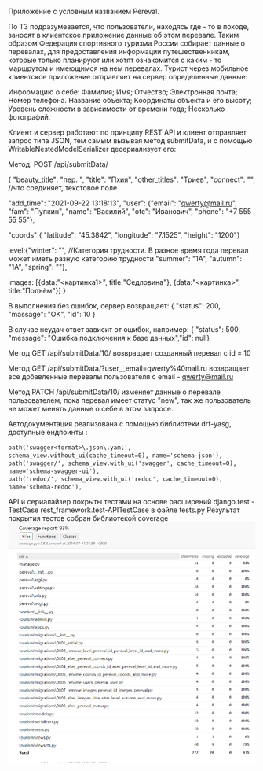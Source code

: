 Приложение с условным названием Pereval.

По ТЗ подразумевается, что пользователи, находясь где - то в походе, заносят в клиентское приложение данные об этом перевале.
Таким образом Федерация спортивного туризма России собирает данные о перевалах, для предоставления информации путешественникам, которые только планируют или хотят ознакомится с каким - то маршрутом и имеющимся на нем перевалах.
Турист через мобильное клиентское приложение отправляет на сервер определенные данные:


Информацию о себе:
Фамилия;
Имя;
Отчество;
Электронная почта;
Номер телефона.
Название объекта;
Координаты объекта и его высоту;
Уровень сложности в зависимости от времени года;
Несколько фотографий.

Клиент и сервер работают по принципу REST API и клиент отправляет запрос типа JSON, тем самым вызывая метод submitData, и с помощью WritableNestedModelSerializer десериализует его:

Метод: POST /api/submitData/

{
  "beauty_title": "пер. ",
  "title": "Пхия",
  "other_titles": "Триев",
  "connect": "", //что соединяет, текстовое поле
 
  "add_time": "2021-09-22 13:18:13",
  "user": {"email": "qwerty@mail.ru", 		
        "fam": "Пупкин",
		 "name": "Василий",
		 "otc": "Иванович",
        "phone": "+7 555 55 55"}, 
 
   "coords":{
  "latitude": "45.3842",
  "longitude": "7.1525",
  "height": "1200"}
 
 
  level:{"winter": "", //Категория трудности. В разное время года перевал может иметь разную категорию трудности
  "summer": "1А",
  "autumn": "1А",
  "spring": ""},
 
   images: [{data:"<картинка1>", title:"Седловина"}, {data:"<картинка>", title:"Подъём"}]
}

В выполнения без ошибок, сервер возвращает:
{
    "status": 200,
    "massage": "OK",
    "id": 10
}

В случае неудач ответ зависит от ошибок, например:
{ "status": 500, "message": "Ошибка подключения к базе данных","id": null}

Метод GET /api/submitData/10/ возвращает созданный перевал с id = 10

Метод GET /api/submitData/?user__email=qwerty%40mail.ru возвращает все добавленные перевалы пользователя с email - qwerty@mail.ru

Метод PATCH /api/submitData/10/ изменяет данные о перевале пользователем, пока перевал имеет статус "new", так же пользователь не может менять данные о себе в этом запросе.


Автодокументация реализована с помощью библиотеки drf-yasg, доступные ендпоинты :

    path('swagger<format>\.json\.yaml', schema_view.without_ui(cache_timeout=0), name='schema-json'),
    path('swagger/', schema_view.with_ui('swagger', cache_timeout=0), name='schema-swagger-ui'),
    path('redoc/', schema_view.with_ui('redoc', cache_timeout=0), name='schema-redoc'),

API и сериалайзер покрыты тестами на основе расширений django.test - TestCase
rest_framework.test-APITestCase в файле tests.py
Результат покрытия тестов собран библиотекой coverage 
![img_1.png](img_1.png)


